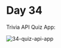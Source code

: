 # Day 34
Trivia API Quiz App:

![34-quiz-api-app](https://github.com/paweldro/100-days-of-code-python-bootcamp/assets/29238627/03860a2e-bff6-468a-a319-4b24d6843de3)





